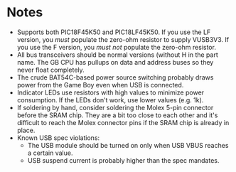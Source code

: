 # Notes

* Supports both PIC18F45K50 and PIC18LF45K50. If you use the LF version, you
  *must* populate the zero-ohm resistor to supply VUSB3V3. If you use the F
  version, you *must not* populate the zero-ohm resistor.
* All bus transceivers should be normal versions (without H in the part name.
  The GB CPU has pullups on data and address buses so they never float
  completely.
* The crude BAT54C-based power source switching probably draws power from the
  Game Boy even when USB is connected.
* Indicator LEDs use resistors with high values to minimize power consumption.
  If the LEDs don't work, use lower values (e.g. 1k).
* If soldering by hand, consider soldering the Molex 5-pin connector before the
  SRAM chip. They are a bit too close to each other and it's difficult to reach
  the Molex connector pins if the SRAM chip is already in place.
* Known USB spec violations:
  + The USB module should be turned on only when USB VBUS reaches a certain value.
  + USB suspend current is probably higher than the spec mandates.
